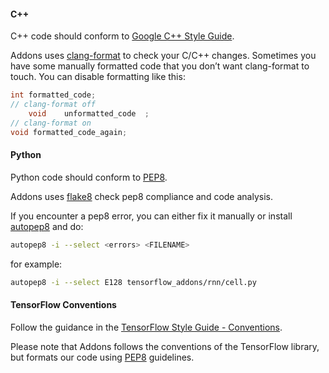#### C++
C++ code should conform to [Google C++ Style Guide](https://google.github.io/styleguide/cppguide.html).

Addons uses [clang-format](https://clang.llvm.org/docs/ClangFormat.html)
to check your C/C++ changes. Sometimes you have some manually formatted
code that you don’t want clang-format to touch.
You can disable formatting like this:

```cpp
int formatted_code;
// clang-format off
    void    unformatted_code  ;
// clang-format on
void formatted_code_again;
```

#### Python
Python code should conform to [PEP8](https://www.python.org/dev/peps/pep-0008/).

Addons uses [flake8](http://flake8.pycqa.org/en/latest/) check pep8 compliance and 
code analysis.

If you encounter a pep8 error, you can either fix it manually or 
install [autopep8](https://github.com/hhatto/autopep8) and do:

```bash
autopep8 -i --select <errors> <FILENAME>
```

for example:

```bash
autopep8 -i --select E128 tensorflow_addons/rnn/cell.py
```

#### TensorFlow Conventions

Follow the guidance in the [TensorFlow Style Guide - Conventions](https://www.tensorflow.org/community/contribute/code_style#tensorflow_conventions_and_special_uses).

Please note that Addons follows the conventions of the TensorFlow library, but formats our code using [PEP8](https://www.python.org/dev/peps/pep-0008/) guidelines.
